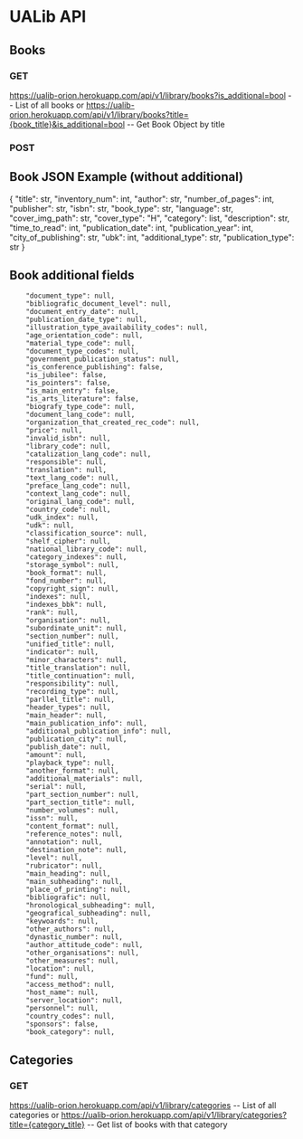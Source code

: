 # UALib API

## Books
### GET
https://ualib-orion.herokuapp.com/api/v1/library/books?is_additional=bool -- List of all books 
or
https://ualib-orion.herokuapp.com/api/v1/library/books?title={book_title}&is_additional=bool -- Get Book Object by title

### POST
## Book JSON Example (without additional)
{
    "title": str,
    "inventory_num": int,
    "author": str,
    "number_of_pages": int,
    "publisher": str,
    "isbn": str,
    "book_type": str,
    "language": str,
    "cover_img_path": str,
    "cover_type": "H",
    "category": list,
    "description": str,
    "time_to_read": int,
    "publication_date": int,
    "publication_year": int,
    "city_of_publishing": str,
    "ubk": int,
    "additional_type": str,
    "publication_type": str
}
## Book additional fields 
        "document_type": null,
        "bibliografic_document_level": null,
        "document_entry_date": null,
        "publication_date_type": null,
        "illustration_type_availability_codes": null,
        "age_orientation_code": null,
        "material_type_code": null,
        "document_type_codes": null,
        "government_publication_status": null,
        "is_conference_publishing": false,
        "is_jubilee": false,
        "is_pointers": false,
        "is_main_entry": false,
        "is_arts_literature": false,
        "biografy_type_code": null,
        "document_lang_code": null,
        "organization_that_created_rec_code": null,
        "price": null,
        "invalid_isbn": null,
        "library_code": null,
        "catalization_lang_code": null,
        "responsible": null,
        "translation": null,
        "text_lang_code": null,
        "preface_lang_code": null,
        "context_lang_code": null,
        "original_lang_code": null,
        "country_code": null,
        "udk_index": null,
        "udk": null,
        "classification_source": null,
        "shelf_cipher": null,
        "national_library_code": null,
        "category_indexes": null,
        "storage_symbol": null,
        "book_format": null,
        "fond_number": null,
        "copyright_sign": null,
        "indexes": null,
        "indexes_bbk": null,
        "rank": null,
        "organisation": null,
        "subordinate_unit": null,
        "section_number": null,
        "unified_title": null,
        "indicator": null,
        "minor_characters": null,
        "title_translation": null,
        "title_continuation": null,
        "responsibility": null,
        "recording_type": null,
        "parllel_title": null,
        "header_types": null,
        "main_header": null,
        "main_publication_info": null,
        "additional_publication_info": null,
        "publication_city": null,
        "publish_date": null,
        "amount": null,
        "playback_type": null,
        "another_format": null,
        "additional_materials": null,
        "serial": null,
        "part_section_number": null,
        "part_section_title": null,
        "number_volumes": null,
        "issn": null,
        "content_format": null,
        "reference_notes": null,
        "annotation": null,
        "destination_note": null,
        "level": null,
        "rubricator": null,
        "main_heading": null,
        "main_subheading": null,
        "place_of_printing": null,
        "bibliografic": null,
        "hronological_subheading": null,
        "geografical_subheading": null,
        "keywoards": null,
        "other_authors": null,
        "dynastic_number": null,
        "author_attitude_code": null,
        "other_organisations": null,
        "other_measures": null,
        "location": null,
        "fund": null,
        "access_method": null,
        "host_name": null,
        "server_location": null,
        "personnel": null,
        "country_codes": null,
        "sponsors": false,
        "book_category": null,





## Categories
### GET
https://ualib-orion.herokuapp.com/api/v1/library/categories -- List of all categories 
or
https://ualib-orion.herokuapp.com/api/v1/library/categories?title={category_title} -- Get list of books with that category

